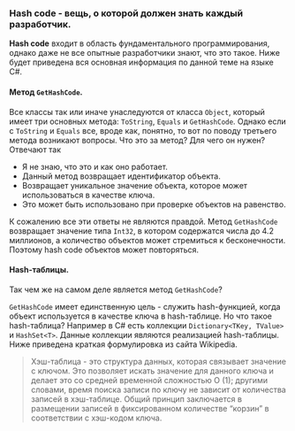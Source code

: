 ### Hash code - вещь, о которой должен знать каждый разработчик.

**Hash code** входит в область фундаментального программирования, однако даже не все опытные разработчики знают, что это такое. Ниже будет приведена вся основная 
информация по данной теме на языке C#.

#### Метод `GetHashCode`.

Все классы так или иначе унаследуются от класса `Object`, который имеет три основных метода: `ToString`, `Equals` и `GetHashCode`. Однако если с `ToString` и `Equals` 
все, вроде как, понятно, то вот по поводу третьего метода возникают вопросы. Что это за метод? Для чего он нужен? Отвечают так
- Я не знаю, что это и как оно работает.
- Данный метод возвращает идентификатор объекта.
- Возвращает уникальное значение объекта, которое может использоваться в качестве ключа.
- Это может быть использовано при проверке объектов на равенство.

К сожалению все эти ответы не являются правдой. Метод `GetHashCode` возвращает значение типа `Int32`, в котором содержатся числа до 4.2 миллионов, а количество 
объектов может стремиться к бесконечности. Поэтому hash code объектов может повторяться.

#### Hash-таблицы.

Так чем же на самом деле является метод `GetHashCode`?

`GetHashCode` имеет единственную цель - служить hash-функцией, когда объект используется в качестве ключа в hash-таблице. Но что такое hash-таблица? Например в C# есть 
коллекции `Dictionary<TKey, TValue>` и `HashSet<T>`. Данные коллекции являются реализацией hash-таблицы. Ниже приведена краткая формулировка из сайта Wikipedia.

>Хэш-таблица - это структура данных, которая связывает значение с ключом. Это позволяет искать значение для данного ключа и делает это со средней временной 
>сложностью O (1); другими словами, время поиска записи по ключу не зависит от количества записей в хэш-таблице. Общий принцип заключается в размещении записей 
>в фиксированном количестве “корзин” в соответствии с хэш-кодом ключа.

